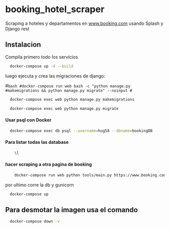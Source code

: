 # booking_hotel_scraper
Scraping a hoteles y departamentos en www.booking.com usando Splash y Django rest

## Instalacion

Compila primero todo los servicios

```bash
  docker-compose up -d --build
```

luego ejecuta y crea las migraciones de django:


#```bash
#docker-compose run web bash -c "python manage.py #makemigrations && python manage.py migrate" --noinput
#```

```bash
  docker-compose exec web python manage.py makemigrations 

  docker-compose exec web python manage.py migrate 
```

#### Usar psql con Docker
```bash
  docker-compose exec db psql --username=hug58 --dbname=bookingDB
```

#### Para listar todas las database
```bash
    \l
```


#### hacer scraping a otra pagina de booking

```bash
    docker-compose run web python tools/main.py https://www.booking.com/hotel/cl/ibis-budget-providencia.es.html
```

por ultimo corre la db y gunicorn


```bash
  docker-compose up
```

## Para desmotar la imagen usa el comando

```bash
  docker-compose down -v
```


